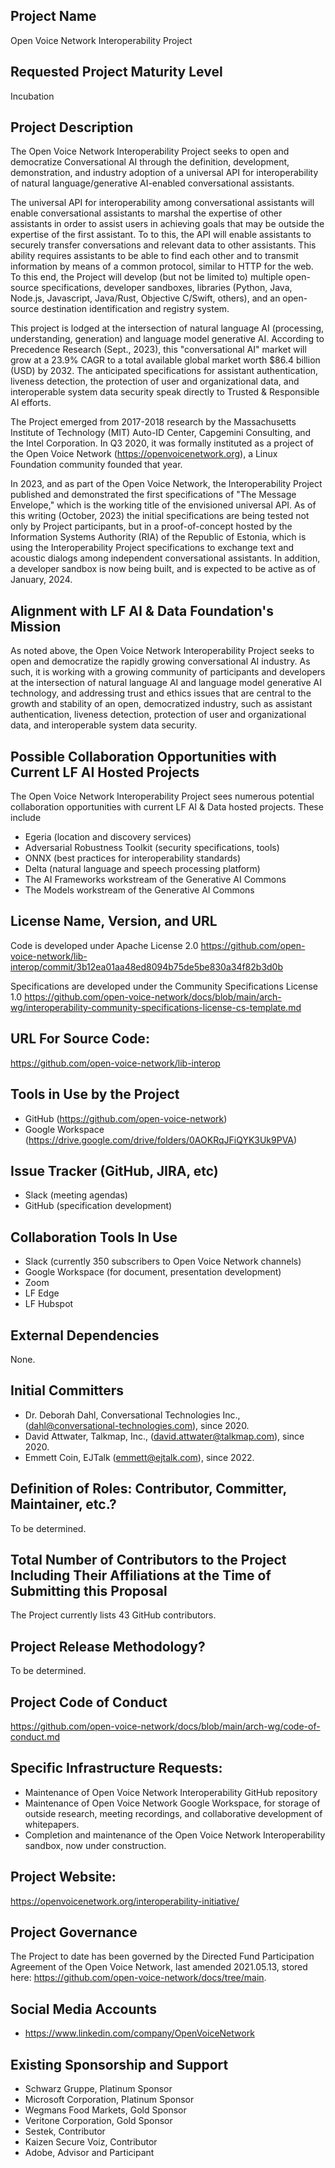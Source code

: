 ## Project Name
Open Voice Network Interoperability Project

## Requested Project Maturity Level
Incubation

## Project Description
The Open Voice Network Interoperability Project seeks to open and democratize Conversational AI through the definition, development, demonstration, and industry adoption of a universal API for interoperability of natural language/generative AI-enabled conversational assistants.  

The universal API for interoperability among conversational assistants will enable conversational assistants to marshal the expertise of other assistants in order to assist users in achieving goals that may be outside the expertise of the first assistant.  To to this, the API will enable assistants to securely transfer conversations and relevant data to other assistants.  This ability requires assistants to be able to find each other and to transmit information by means of a common protocol, similar to HTTP for the web.  To this end, the Project will develop (but not be limited to) multiple open-source specifications, developer sandboxes, libraries (Python, Java, Node.js, Javascript, Java/Rust, Objective C/Swift, others), and an open-source destination identification and registry system.  

This project is lodged at the intersection of natural language AI (processing, understanding, generation) and language model generative AI. According to Precedence Research (Sept., 2023), this "conversational AI" market will grow at a 23.9% CAGR to a total available global market worth $86.4 billion (USD) by 2032.  The anticipated specifications for assistant authentication, liveness detection, the protection of user and organizational data, and interoperable system data security speak directly to Trusted & Responsible AI efforts.

The Project emerged from 2017-2018 research by the Massachusetts Institute of Technology (MIT) Auto-ID Center, Capgemini Consulting, and the Intel Corporation.  In Q3 2020, it was formally instituted as a project of the Open Voice Network (https://openvoicenetwork.org), a Linux Foundation community founded that year.

In 2023, and as part of the Open Voice Network, the Interoperability Project published and demonstrated the first specifications of "The Message Envelope," which is the working title of the envisioned universal API.  As of this writing (October, 2023) the initial specifications are being tested not only by Project participants, but in a proof-of-concept hosted by the Information Systems Authority (RIA) of the Republic of Estonia, which is using the Interoperability Project specifications to exchange text and acoustic dialogs among independent conversational assistants.  In addition, a developer sandbox is now being built, and is expected to be active as of January, 2024. 

## Alignment with LF AI & Data Foundation's Mission
As noted above, the Open Voice Network Interoperability Project seeks to open and democratize the rapidly growing conversational AI industry.  As such, it is working with a growing community of participants and developers at the intersection of natural language AI and language model generative AI technology, and addressing trust and ethics issues that are central to the growth and stability of an open, democratized industry, such as assistant authentication, liveness detection, protection of user and organizational data, and interoperable system data security. 

## Possible Collaboration Opportunities with Current LF AI Hosted Projects
The Open Voice Network Interoperability Project sees numerous potential collaboration opportunities with current LF AI & Data hosted projects.  These include
* Egeria (location and discovery services)
* Adversarial Robustness Toolkit (security specifications, tools)
* ONNX (best practices for interoperability standards)
* Delta (natural language and speech processing platform)
* The AI Frameworks workstream of the Generative AI Commons
* The Models workstream of the Generative AI Commons 

## License Name, Version, and URL
Code is developed under Apache License 2.0 https://github.com/open-voice-network/lib-interop/commit/3b12ea01aa48ed8094b75de5be830a34f82b3d0b

Specifications are developed under the Community Specifications License 1.0 https://github.com/open-voice-network/docs/blob/main/arch-wg/interoperability-community-specifications-license-cs-template.md

## URL For Source Code:
https://github.com/open-voice-network/lib-interop

## Tools in Use by the Project
* GitHub (https://github.com/open-voice-network)
* Google Workspace (https://drive.google.com/drive/folders/0AOKRqJFiQYK3Uk9PVA)
  
## Issue Tracker (GitHub, JIRA, etc) 
* Slack (meeting agendas)
* GitHub (specification development)

## Collaboration Tools In Use
* Slack (currently 350 subscribers to Open Voice Network channels)
* Google Workspace (for document, presentation development)
* Zoom
* LF Edge
* LF Hubspot

## External Dependencies 
None.

## Initial Committers
* Dr. Deborah Dahl, Conversational Technologies Inc., (dahl@conversational-technologies.com), since 2020.
* David Attwater, Talkmap, Inc., (david.attwater@talkmap.com), since 2020.
* Emmett Coin, EJTalk (emmett@ejtalk.com), since 2022.  

## Definition of Roles: Contributor, Committer, Maintainer, etc.?
To be determined. 

## Total Number of Contributors to the Project Including Their Affiliations at the Time of Submitting this Proposal
The Project currently lists 43 GitHub contributors. 

## Project Release Methodology? 
To be determined. 

## Project Code of Conduct
https://github.com/open-voice-network/docs/blob/main/arch-wg/code-of-conduct.md

## Specific Infrastructure Requests: 
* Maintenance of Open Voice Network Interoperability GitHub repository
* Maintenance of Open Voice Network Google Workspace, for storage of outside research, meeting recordings, and collaborative development of whitepapers.
* Completion and maintenance of the Open Voice Network Interoperability sandbox, now under construction. 

## Project Website:  
https://openvoicenetwork.org/interoperability-initiative/

## Project Governance 
The Project to date has been governed by the Directed Fund Participation Agreement of the Open Voice Network, last amended 2021.05.13, stored here: https://github.com/open-voice-network/docs/tree/main.   

## Social Media Accounts 
* https://www.linkedin.com/company/OpenVoiceNetwork

## Existing Sponsorship and Support
* Schwarz Gruppe, Platinum Sponsor
* Microsoft Corporation, Platinum Sponsor
* Wegmans Food Markets, Gold Sponsor
* Veritone Corporation, Gold Sponsor
* Sestek, Contributor
* Kaizen Secure Voiz, Contributor
* Adobe, Advisor and Participant
